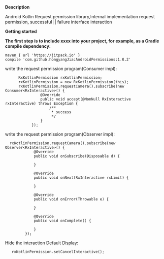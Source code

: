 **Description**

 Android Kotlin Request permission library,Internal implementation request permission, successful ||  failure interface interaction
                
**Getting started**

**The first step is to include xxxx into your project, for example, as a Gradle compile dependency:**

    maven { url 'https://jitpack.io' }
    compile 'com.github.hongyangJia:AndroidPermissions:1.0.2'

 
 write the request permission program(Consumer impl):

          RxKotlinPermission rxKotlinPermission;
          rxKotlinPermission = new RxKotlinPermission(this);
          rxKotlinPermission.requestCamera().subscribe(new Consumer<RxInteractive>() {
                    @Override
                    public void accept(@NonNull RxInteractive rxInteractive) throws Exception {
                        /**
                         * success
                         */
                    }
                });

 
 write the request permission program(Observer impl):

      rxKotlinPermission.requestCamera().subscribe(new Observer<RxInteractive>() {
                 @Override
                 public void onSubscribe(Disposable d) {
     
                 }
     
                 @Override
                 public void onNext(RxInteractive rxLimit) {
                   
                 }
     
                 @Override
                 public void onError(Throwable e) {
     
                 }
     
                 @Override
                 public void onComplete() {
     
                 }
             });
             
  
Hide the interaction  Default Display:

       rxKotlinPermission.setCancelInteractive();
       
             